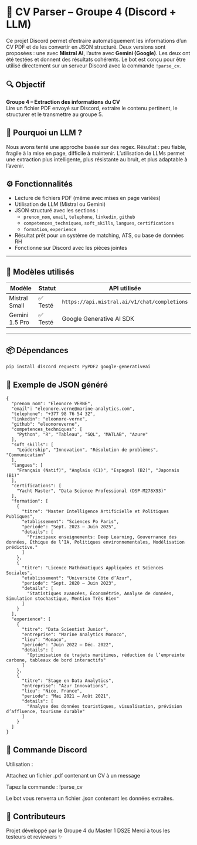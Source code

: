 # 📄 CV Parser – Groupe 4 (Discord + LLM)

Ce projet Discord permet d’extraire automatiquement les informations d’un CV PDF et de les convertir en JSON structuré. Deux versions sont proposées : une avec **Mistral AI**, l’autre avec **Gemini (Google)**. Les deux ont été testées et donnent des résultats cohérents. Le bot est conçu pour être utilisé directement sur un serveur Discord avec la commande `!parse_cv`.


## 🔍 Objectif

 **Groupe 4 – Extraction des informations du CV**  
 Lire un fichier PDF envoyé sur Discord, extraire le contenu pertinent, le structurer et le transmettre au groupe 5.


## 🤖 Pourquoi un LLM ?
Nous avons tenté une approche basée sur des regex. Résultat : peu fiable, fragile à la mise en page, difficile à maintenir.
L’utilisation de LLMs permet une extraction plus intelligente, plus résistante au bruit, et plus adaptable à l’avenir.

## ⚙️ Fonctionnalités

- Lecture de fichiers PDF (même avec mises en page variées)
- Utilisation de LLM (Mistral ou Gemini)
- JSON structuré avec les sections :
  - `prenom_nom`, `email`, `telephone`, `linkedin`, `github`
  - `competences_techniques`, `soft_skills`, `langues`, `certifications`
  - `formation`, `experience`
- Résultat prêt pour un système de matching, ATS, ou base de données RH
- Fonctionne sur Discord avec les pièces jointes

---

## 🧠 Modèles utilisés

| Modèle | Statut | API utilisée |
|--------|--------|--------------|
| Mistral Small | ✅ Testé | `https://api.mistral.ai/v1/chat/completions` |
| Gemini 1.5 Pro | ✅ Testé | Google Generative AI SDK |

---

## 📦 Dépendances

```bash
pip install discord requests PyPDF2 google-generativeai
```

## 🧪 Exemple de JSON généré
```
{
  "prenom_nom": "Eleonore VERNE",
  "email": "eleonore.verne@marine-analytics.com",
  "telephone": "+377 98 76 54 32",
  "linkedin": "eleonore-verne",
  "github": "eleonoreverne",
  "competences_techniques": [
    "Python", "R", "Tableau", "SQL", "MATLAB", "Azure"
  ],
  "soft_skills": [
    "Leadership", "Innovation", "Résolution de problèmes", "Communication"
  ],
  "langues": [
    "Français (Natif)", "Anglais (C1)", "Espagnol (B2)", "Japonais (B1)"
  ],
  "certifications": [
    "Yacht Master", "Data Science Professional (DSP-M278X93)"
  ],
  "formation": [
    {
      "titre": "Master Intelligence Artificielle et Politiques Publiques",
      "etablissement": "Sciences Po Paris",
      "periode": "Sept. 2023 – Juin 2025",
      "details": [
        "Principaux enseignements: Deep Learning, Gouvernance des données, Éthique de l’IA, Politiques environnementales, Modélisation prédictive."
      ]
    },
    {
      "titre": "Licence Mathématiques Appliquées et Sciences Sociales",
      "etablissement": "Université Côte d’Azur",
      "periode": "Sept. 2020 – Juin 2023",
      "details": [
        "Statistiques avancées, Économétrie, Analyse de données, Simulation stochastique, Mention Très Bien"
      ]
    }
  ],
  "experience": [
    {
      "titre": "Data Scientist Junior",
      "entreprise": "Marine Analytics Monaco",
      "lieu": "Monaco",
      "periode": "Juin 2022 – Déc. 2022",
      "details": [
        "Optimisation de trajets maritimes, réduction de l’empreinte carbone, tableaux de bord interactifs"
      ]
    },
    {
      "titre": "Stage en Data Analytics",
      "entreprise": "Azur Innovations",
      "lieu": "Nice, France",
      "periode": "Mai 2021 – Août 2021",
      "details": [
        "Analyse des données touristiques, visualisation, prévision d’affluence, tourisme durable"
      ]
    }
  ]
}
```
## 💬 Commande Discord

Utilisation :

Attachez un fichier .pdf contenant un CV à un message

Tapez la commande : !parse_cv

Le bot vous renverra un fichier .json contenant les données extraites.

##  👥 Contributeurs

Projet développé par le Groupe 4 du Master 1 DS2E
Merci à tous les testeurs et reviewers ✨

